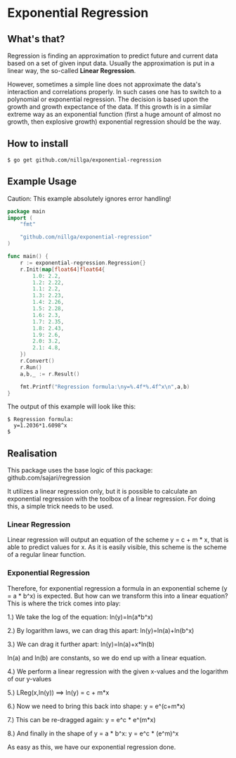 # Exponential Regression

## What's that?

Regression is finding an approximation to predict future and current data based on a set of given 
input data. Usually the approximation is put in a linear way, the so-called **Linear Regression**.

However, sometimes a simple line does not approximate the data's interaction and correlations properly.
In such cases one has to switch to a polynomial or exponential regression. The decision is based upon the
growth and growth expectance of the data. If this growth is in a similar extreme way as an exponential function 
(first a huge amount of almost no growth, then explosive growth) exponential regression should be the way.

## How to install

    $ go get github.com/nillga/exponential-regression

## Example Usage

Caution: This example absolutely ignores error handling!

```go
package main
import (
    "fmt"

    "github.com/nillga/exponential-regression"
)

func main() {
    r := exponential-regression.Regression{}
	r.Init(map[float64]float64{
		1.0: 2.2,
		1.2: 2.22,
		1.1: 2.2,
		1.3: 2.23,
		1.4: 2.26,
		1.5: 2.28,
		1.6: 2.3,
		1.7: 2.35,
		1.8: 2.43,
		1.9: 2.6,
		2.0: 3.2,
		2.1: 4.8,
	})
    r.Convert()
    r.Run()
    a,b,_ := r.Result()

    fmt.Printf("Regression formula:\ny=%.4f*%.4f^x\n",a,b)
}
```

The output of this example will look like this:

    $ Regression formula:
      y=1.2036*1.6098^x
    $

## Realisation

This package uses the base logic of this package: github.com/sajari/regression

It utilizes a linear regression only, but it is possible to calculate an exponential regression with the toolbox
of a linear regression. For doing this, a simple trick needs to be used.

### Linear Regression

Linear regression will output an equation of the scheme y = c + m * x, that is able to predict
values for x. As it is easily visible, this scheme is the scheme of a regular linear function.

### Exponential Regression

Therefore, for exponential regression a formula in an exponential scheme (y = a * b^x) is expected.
But how can we transform this into a linear equation? This is where the trick comes into play:

1.) We take the log of the equation: ln(y)=ln(a*b^x)

2.) By logarithm laws, we can drag this apart: ln(y)=ln(a)+ln(b^x)

3.) We can drag it further apart: ln(y)=ln(a)+x*ln(b)

ln(a) and ln(b) are constants, so we do end up with a linear equation.

4.) We perform a linear regression with the given x-values and the logarithm of our y-values

5.) LReg(x,ln(y)) ==> ln(y) = c + m*x

6.) Now we need to bring this back into shape: y = e^(c+m*x)

7.) This can be re-dragged again: y = e^c * e^(m*x)

8.) And finally in the shape of y = a * b^x: y = e^c * (e^m)^x

As easy as this, we have our exponential regression done.